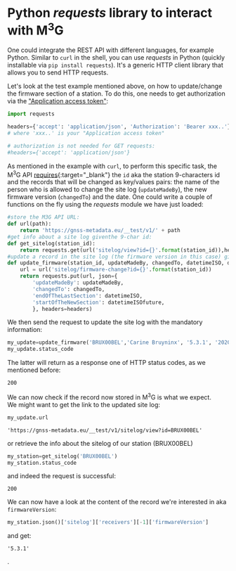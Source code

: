# Python <i>requests</i> library to interact with M<sup>3</sup>G

One could integrate the REST API with different languages, for example Python. Similar to `curl` in the shell, you can use *requests* in Python (quickly installable via `pip install requests`). It's a generic HTTP client library that allows you to send HTTP requests.

Let's look at the test example mentioned above, on how to update/change the firmware section of a station. To do this, one needs to get authorization via the ["Application access token"](authorization.md):

```python
import requests

headers={'accept': 'application/json', 'Authorization': 'Bearer xxx..'}
# where 'xxx..' is your "Application access token"

# authorization is not needed for GET requests:
#headers={'accept': 'application/json'}
```
As mentioned in the example with `curl`, to perform this specific task, the M<sup>3</sup>G API [requires](https://gnss-metadata.eu/__test/site/api-docs#/Update/put_sitelog_firmware_change){:target="_blank"} the `id` aka the station 9-characters id and the records that will be changed as key/values pairs: the name of the person who is allowed to change the site log (`updateMadeBy`), the new firmware version (`changedTo`) and the date.
One could write a couple of functions on the fly using the *requests* module we have just loaded:

```python
#store the M3G API URL:
def url(path):
    return 'https://gnss-metadata.eu/__test/v1/' + path
#get info about a site log giventhe 9-char id:
def get_sitelog(station_id):
    return requests.get(url('sitelog/view?id={}'.format(station_id)),headers=headers)
#update a record in the site log (the firmware version in this case) given the 9-char id:
def update_firmware(station_id, updateMadeBy, changedTo, datetimeISO, datetimeISOfuture):
    url = url('sitelog/firmware-change?id={}'.format(station_id))
    return requests.put(url, json={
        'updateMadeBy': updateMadeBy,
        'changedTo': changedTo,
        'endOfTheLastSection': datetimeISO,
        'startOfTheNewSection': datetimeISOfuture,
        }, headers=headers)
```
We then send the request to update the site log with the mandatory information:
```python
my_update=update_firmware('BRUX00BEL','Carine Bruyninx', '5.3.1', '2020-09-04T11:50Z', '2020-09-04T11:51Z')
my_update.status_code
```
The latter will return as a response one of HTTP status codes, as we mentioned before:
```
200
```

We can now check if the record now stored in  M<sup>3</sup>G is what we expect.<br>
We might want to get the link to the updated site log:
```python
my_update.url
```
```
'https://gnss-metadata.eu/__test/v1/sitelog/view?id=BRUX00BEL'
```
or retrieve the info about the sitelog of our station (BRUX00BEL)
```python
my_station=get_sitelog('BRUX00BEL')
my_station.status_code
```
and indeed the request is successful:
```
200
```
We can now have a look at the content of the record we're interested in aka `firmwareVersion`:
```python
my_station.json()['sitelog']['receivers'][-1]['firmwareVersion']
```
and get:
```
'5.3.1'
 ```
 .

